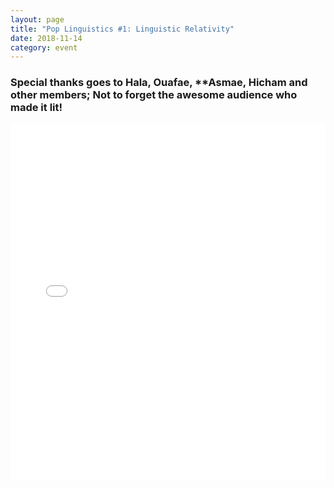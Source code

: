 ```yaml
---
layout: page
title: "Pop Linguistics #1: Linguistic Relativity"
date: 2018-11-14
category: event
---
```

<meta property="og:image" content="../../../../../events/poplinguistics/end.jpg">

### Special thanks goes to **Hala**, **Ouafae**, **Asmae, **Hicham** and other **members**; Not to forget the awesome **audience** who made it lit!

<style>
.responsive-wrap iframe{ max-width: 100%;}
</style>
<div class="responsive-wrap">
<!-- this is the embed code provided by Google -->
  <iframe src="../../../../../events/poplinguistics/linguistic_relativity.html" frameborder="0" width="960" height="569" allowfullscreen="true" mozallowfullscreen="true" webkitallowfullscreen="true"></iframe>
<!-- Google embed ends -->
</div>
